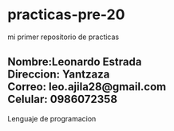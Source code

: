 # practicas-pre-20
mi primer repositorio de practicas

<h2><div class="formato">Nombre:Leonardo Estrada</div>
<div class="formato">Direccion: Yantzaza</div>
<div class="formato" >Correo: leo.ajila28@gmail.com</div>
<div class="formato" >Celular: 0986072358 </div> </h2>
<div>Lenguaje de programacion</div>
